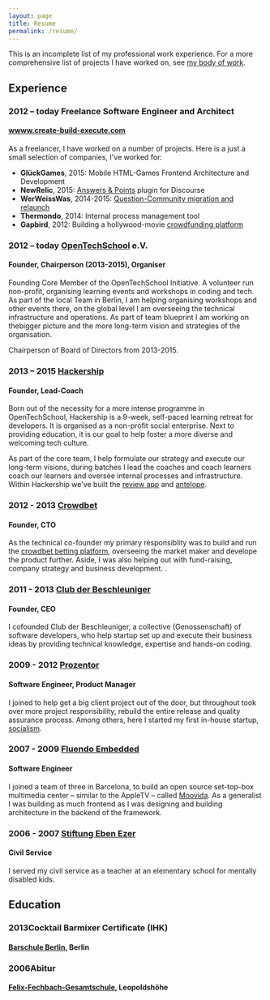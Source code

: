 ```yaml
---
layout: page
title: Resume
permalink: /resume/
---
```




This is an incomplete list of my professional work experience. For a more comprehensive list of projects I have worked on, see [my body of work](/body-of-work).

<div class="resume" markdown="1">

## Experience


### <span class="time">2012 – today </span>Freelance Software Engineer and Architect

#### [wwww.create-build-execute.com](/)

As a freelancer, I have worked on a number of projects. Here is a just a small selection of companies, I've worked for:

 - **GlückGames**, 2015: Mobile HTML-Games Frontend Architecture and Development
 - **NewRelic**, 2015: [Answers & Points](/body-of-work/#discourse-answers-points) plugin for Discourse
 - **WerWeissWas**, 2014-2015: [Question-Community migration and relaunch](/body-of-work/#wer-weiss-was)
 - **Thermondo**, 2014: Internal process management tool
 - **Gapbird**, 2012: Building a hollywood-movie [crowdfunding platform](/body-of-work/#wer-weiss-was)


### <span class="time">2012 – today </span>[OpenTechSchool](http://www.opentechschool.org/) e.V.

#### Founder, Chairperson (2013-2015), Organiser

Founding Core Member of the OpenTechSchool Initiative. A volunteer run non-profit, organising learning events and workshops in coding and tech. As part of the local Team in Berlin, I am helping organising workshops and other events there, on the global level I am overseeing the technical infrastructure and operations. As part of team blueprint I am working on thebigger picture and the more long-term vision and strategies of the organisation.

Chairperson of Board of Directors from 2013-2015.


### <span class="time">2013 – 2015 </span>[Hackership](http://www.hackership.org)

#### Founder, Lead-Coach

Born out of the necessity for a more intense programme in OpenTechSchool, Hackership is a 9-week, self-paced learning retreat for developers. It is organised as a non-profit social enterprise. Next to providing education, it is our goal to help foster a more diverse and welcoming tech culture.

As part of the core team, I help formulate our strategy and execute our long-term visions, during batches I lead the coaches and coach learners coach our learners and oversee internal processes and infrastructure. Within Hackership we've built the [review app](/body-of-work/#anonymous-reviews) and [antelope](/body-of-work/#antelope).

### <span class="time">2012 - 2013 </span>[Crowdbet](http://www.crowdbet.com)

#### Founder, CTO

As the technical co-founder my primary responsiblity was to build and run the [crowdbet betting platform](/body-of-work/#crowdbet), overseeing the market maker and develope the product further. Aside, I was also helping out with fund-raising, company strategy and business development. .

### <span class="time">2011 - 2013 </span>[Club der Beschleuniger](http://www.dieBeschleuniger.de)


#### Founder, CEO

I cofounded Club der Beschleuniger, a collective (Genossenschaft) of software developers, who help startup set up and execute their business ideas by providing technical knowledge, expertise and hands-on coding.

### <span class="time">2009 - 2012 </span>[Prozentor](http://www.prozentor.de)

#### Software Engineer, Product Manager

I joined to help get a big client project out of the door, but throughout took over more project responsibility, rebuild the entire release and quality assurance process. Among others, here I started my first in-house startup, [socialism](/body-of-work/#socialism).

### <span class="time">2007 - 2009 </span>[Fluendo Embedded](http://www.fluendo.com)

#### Software Engineer

I joined a team of three in Barcelona, to build an open source set-top-box multimedia center – similar to the AppleTV – called [Moovida](/body-of-work/#moovida-media-center). As a generalist I was building as much frontend as I was designing and building architecture in the backend of the framework.


### <span class="time">2006 - 2007 </span>[Stiftung Eben Ezer](http://www.eben-ezer.de/)

#### Civil Service

I served my civil service as a teacher at an elementary school for mentally disabled kids.


## Education

### <span class="time">2013</span>Cocktail Barmixer Certificate (IHK)

#### [Barschule Berlin](http://cms.barschuleberlin.de/), Berlin


### <span class="time">2006</span>Abitur

#### [Felix-Fechbach-Gesamtschule](http://www.ffgleo.de/), Leopoldshöhe

</div>
